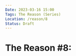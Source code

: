 ```yaml
---
Date: 2023-03-16 15:00
Tags: The Reason (Series)
Location: /reason/8
Status: Draft
---
```


# The Reason #8: